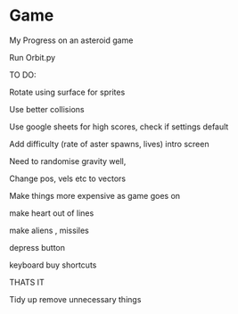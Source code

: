 # Game
My Progress on an asteroid game

Run Orbit.py


TO DO:

Rotate using surface for sprites

Use better collisions

Use google sheets for high scores, check if settings default

Add difficulty (rate of aster spawns, lives) intro screen

Need to randomise gravity well,

Change pos, vels etc to vectors

Make things more expensive as game goes on

make heart out of lines

make aliens , missiles

depress button

keyboard buy shortcuts

THATS IT

Tidy up remove unnecessary things
